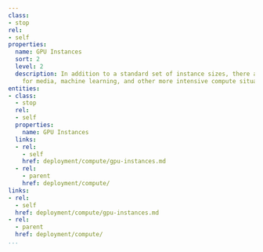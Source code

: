 ```yaml
---
class:
- stop
rel:
- self
properties:
  name: GPU Instances
  sort: 2
  level: 2
  description: In addition to a standard set of instance sizes, there are GPU instance
    for media, machine learning, and other more intensive compute situations.
entities:
- class:
  - stop
  rel:
  - self
  properties:
    name: GPU Instances
  links:
  - rel:
    - self
    href: deployment/compute/gpu-instances.md
  - rel:
    - parent
    href: deployment/compute/
links:
- rel:
  - self
  href: deployment/compute/gpu-instances.md
- rel:
  - parent
  href: deployment/compute/
...
```

